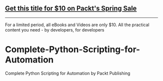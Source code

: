 ## [Get this title for $10 on Packt's Spring Sale](https://www.packt.com/V16285?utm_source=github&utm_medium=packt-github-repo&utm_campaign=spring_10_dollar_2022)
-----
For a limited period, all eBooks and Videos are only $10. All the practical content you need \- by developers, for developers

# Complete-Python-Scripting-for-Automation
Complete Python Scripting for Automation by Packt Publishing
